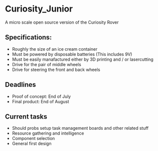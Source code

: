 # Curiosity_Junior
A micro scale open source version of the Curiosity Rover

## Specifications:  
- Roughly the size of an ice cream container  
- Must be powered by disposable batteries (This includes 9V)  
- Must be easily manafactured either by 3D printing and / or lasercutting
- Drive for the pair of middle wheels
- Drive for steering the front and back wheels

## Deadlines 
- Proof of concept: End of July
- Final product: End of August  

## Current tasks 
- Should probs setup task management boards and other related stuff  
- Resource gathering and intelligence  
- Component selection
- General first design
